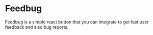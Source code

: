 # Feedbug
Feedbug is a simple react button that you can integrate to get fast user feedback and also bug reports.